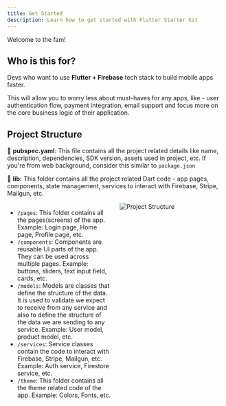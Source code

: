```yaml
--- 
title: Get Started
description: Learn how to get started with Flutter Starter Kit
---
```


Welcome to the fam!

## Who is this for?

Devs who want to use **Flutter + Firebase** tech stack to build mobile apps faster.

This will allow you to worry less about must-haves for any apps, like - user authentication flow, payment integration, email support and focus more on the core business logic of their application.

## Project Structure

📝 **pubspec.yaml**: This file contains all the project related details like name, description, dependencies, SDK version, assets used in project, etc. If you're from web background, consider this similar to `package.json`

📁 **lib:** This folder contains all the project related Dart code - app pages, components, state management, services to interact with Firebase, Stripe, Mailgun, etc. 

<div style="display: flex; align-items: flex-start;">
  <div style="flex: 1; padding-right: 20px;">
    <ul>
      <li><code>/pages</code>: This folder contains all the pages(screens) of the app. Example: Login page, Home page, Profile page, etc.</li>
      <li><code>/components</code>: Components are reusable UI parts of the app. They can be used across multiple pages. Example: buttons, sliders, text input field, cards, etc.</li>
      <li><code>/models</code>: Models are classes that define the structure of the data. It is used to validate we expect to receive from any service and also to define the structure of the data we are sending to any service. Example: User model, product model, etc.</li>
      <li><code>/services</code>: Service classes contain the code to interact with Firebase, Stripe, Mailgun, etc. Example: Auth service, Firestore service, etc.</li>
      <li><code>/theme</code>: This folder contains all the theme related code of the app. Example: Colors, Fonts, etc.</li>
    </ul>
  </div>
  <div style="flex: 1;">
    <img src="../../public/project-structure.png" alt="Project Structure" style="max-width: 100%;" />
  </div>
</div>
